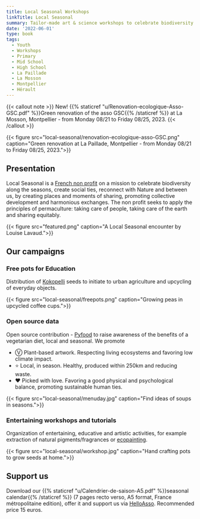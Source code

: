```yaml
---
title: Local Seasonal Workshops
linkTitle: Local Seasonal
summary: Tailor-made art & science workshops to celebrate biodiversity along the seasons, for youth and general public.
date: '2022-06-01'
type: book
tags:
  - Youth
  - Workshops
  - Primary
  - Mid School
  - High School
  - La Paillade
  - La Mosson
  - Montpellier
  - Hérault
---
```


{{< callout note >}}
New! {{% staticref "u/Renovation-ecologique-Asso-GSC.pdf" %}}Green renovation of the asso GSC{{% /staticref %}} at La Mosson, Montpellier - from Monday 08/21 to Friday 08/25, 2023.
{{< /callout >}}

{{< figure src="local-seasonal/renovation-ecologique-asso-GSC.png" caption="Green renovation at La Paillade, Montpellier - from Monday 08/21 to Friday 08/25, 2023.">}}

## Presentation

Local Seasonal is a [French non profit](https://www.journal-officiel.gouv.fr/associations/detail-annonce/associations_b/20200022/840) on a mission to celebrate biodiversity along the seasons, create social ties, reconnect with Nature and between us, by creating places and moments of sharing, promoting collective development and harmonious exchanges. The non profit seeks to apply the principles of permaculture: taking care of people, taking care of the earth and sharing equitably.

{{< figure src="featured.png" caption="A Local Seasonal encounter by Louise Lavaud.">}}

## Our campaigns

### Free pots for Education

Distribution of [Kokopelli](https://kokopelli-semences.fr/fr/) seeds to initiate to urban agriculture and upcycling of everyday objects.

{{< figure src="local-seasonal/freepots.png" caption="Growing peas in upcycled coffee cups.">}}

### Open source data

Open source contribution - [Pyfood](https://pyfood.readthedocs.io/en/latest/) to raise awareness of the benefits of a vegetarian diet, local and seasonal. We promote
- Ⓥ Plant-based artwork. Respecting living ecosystems and favoring low climate impact.
- ⭐ Local, in season. Healthy, produced within 250km and reducing waste.
- ❤ Picked with love. Favoring a good physical and psychological balance, promoting sustainable human ties.

{{< figure src="local-seasonal/menuday.jpg" caption="Find ideas of soups in seasons.">}}

### Entertaining workshops and tutorials

Organization of entertaining, educative and artistic activities, for example extraction of natural pigments/fragrances or [ecopainting](https://www.behance.net/gallery/104451387/Palette-di-Stagione).

{{< figure src="local-seasonal/workshop.jpg" caption="Hand crafting pots to grow seeds at home.">}}

## Support us

Download our {{% staticref "u/Calendrier-de-saison-A5.pdf" %}}seasonal calendar{{% /staticref %}} (7 pages recto verso, A5 format, France métropolitaine edition), offer it and support us via [HelloAsso](https://www.helloasso.com/associations/local-seasonal). Recommended price 15 euros.
